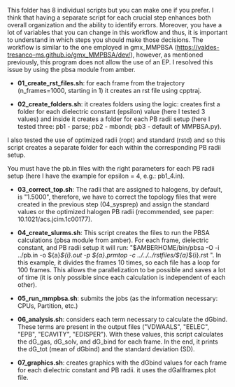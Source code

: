 This folder has 8 individual scripts but you can make one if you prefer. I think that having a separate script for each crucial step enhances both overall organization and the ability to identify errors. Moreover, you have a lot of variables that you can change in this workflow and thus, it is important to understand in which steps you should make those decisions. The workflow is similar to the one employed in gmx_MMPBSA (https://valdes-tresanco-ms.github.io/gmx_MMPBSA/dev/), however, as mentioned previously, this program does not allow the use of an EP. I resolved this issue by using the pbsa module from amber. 

- **01_create_rst_files.sh**: for each frame from the trajectory (n_frames=1000, starting in 1) it creates an rst file using cpptraj.

- **02_create_folders.sh**: it creates folders using the logic: creates first a folder for each dielectric constant (epsilon) value (here I tested 3 values) and inside it creates a folder for each PB radii setup (here I tested three: pb1 - parse; pb2 - mbondi; pb3 - default of MMPBSA.py). 

I also tested the use of optimized radii (ropt) and standard (rstd) and so this script creates a separate folder for each within the corresponding PB radii setup. 

You must have the pb.in files with the right parameters for each PB radii setup (here I have the example for epsilon = 4, e.g.: pb1_4.in). 

- **03_correct_top.sh**: The radii that are assigned to halogens, by default, is "1.5000", therefore, we have to correct the topology files that were created in the previous step (04_sysprep) and assign the standard values or the optimized halogen PB radii (recommended, see paper: 10.1021/acs.jcim.1c00177).

- **04_create_slurms.sh**: This script creates the files to run the PBSA calculations (pbsa module from amber). For each frame, dielectric constant, and PB radii setup it will run: "\$AMBERHOME/bin/pbsa -O -i ../pb.in -o \${a}_\${i}.out -p \${a}.prmtop -c ../../../rstfiles/\${a}_\${i}.rst ". In this example, it divides the frames 10 times, so each file has a loop for 100 frames. This allows the parallelization to be possible and saves a lot of time (it is only possible since each calculation is independent of each other).

- **05_run_mmpbsa.sh**: submits the jobs (as the information necessary: CPUs, Partition, etc.)

- **06_analysis.sh**: considers each term necessary to calculate the dGbind. These terms are present in the output files ("VDWAALS", "EELEC", "EPB", "ECAVITY", "EDISPER"). With these values, this script calculates the dG_gas, dG_solv, and dG_bind for each frame. In the end, it prints the dG_tot (mean of dGbind) and the standard deviation (SD). 

 - **07_graphics.sh**: creates graphics with the dGbind values for each frame for each dielectric constant and PB radii. it uses the dGallframes.plot file. 
